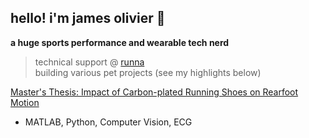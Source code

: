 ## hello! i'm james olivier 👋 

**a huge sports performance and wearable tech nerd**

> technical support @ [runna](https://www.runna.com/)<br>
> building various pet projects (see my highlights below)


[Master's Thesis: Impact of Carbon-plated Running Shoes on Rearfoot Motion](https://dr.lib.iastate.edu/entities/publication/7111e321-acdd-4e7a-8caf-ba3dcc7723bd)
- MATLAB, Python, Computer Vision, ECG

